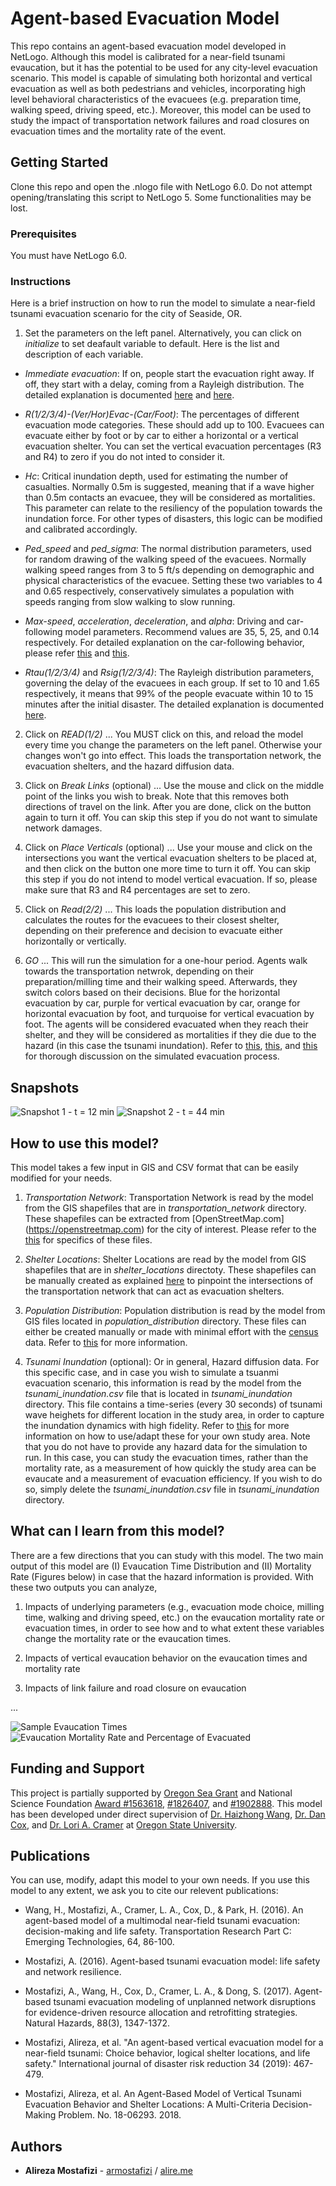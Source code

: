 # Agent-based Evacuation Model

This repo contains an agent-based evacuation model developed in NetLogo. Although this model is calibrated for a near-field tsunami evaucation, but it has the potential to be used for any city-level evacuation scenario. This model is capable of simulating both horizontal and vertical evacuation as well as both pedestrians and vehicles, incorporating high level behavioral characteristics of the evacuees (e.g. preparation time, walking speed, driving speed, etc.). Moreover, this model can be used to study the impact of transportation network failures and road closures on evacuation times and the mortality rate of the event. 

## Getting Started

Clone this repo and open the .nlogo file with NetLogo 6.0. Do not attempt opening/translating this script to NetLogo 5. Some functionalities may be lost.

### Prerequisites

You must have NetLogo 6.0.

### Instructions

Here is a brief instruction on how to run the model to simulate a near-field tsunami evacuation scenario for the city of Seaside, OR.

1. Set the parameters on the left panel. Alternatively, you can click on *initialize* to set deafault variable to default. Here is the list and description of each variable.

* *Immediate evacuation*: If on, people start the evacuation right away. If off, they start with a delay, coming from a Rayleigh distribution. The detailed explanation is documented [here](https://ir.library.oregonstate.edu/concern/graduate_thesis_or_dissertations/bv73c493x) and [here](https://www.sciencedirect.com/science/article/pii/S0968090X15004106).

* *R(1/2/3/4)-(Ver/Hor)Evac-(Car/Foot)*: The percentages of different evacuation mode categories. These should add up to 100. Evacuees can evacuate either by foot or by car to either a horizontal or a vertical evacuation shelter. You can set the vertical evacuation percentages (R3 and R4) to zero if you do not inted to consider it.

* *Hc*: Critical inundation depth, used for estimating the number of casualties. Normally 0.5m is suggested, meaning that if a wave higher than 0.5m contacts an evacuee, they will be considered as mortalities. This parameter can relate to the resiliency of the population towards the inundation force. For other types of disasters, this logic can be modified and calibrated accordingly.

* *Ped_speed* and *ped_sigma*: The normal distribution parameters, used for random drawing of the walking speed of the evacuees. Normally walking speed ranges from 3 to 5 ft/s depending on demographic and physical characteristics of the evacuee. Setting these two variables to 4 and 0.65 respectively, conservatively simulates a population with speeds ranging from slow walking to slow running.

* *Max-speed*, *acceleration*, *deceleration*, and *alpha*: Driving and car-following model parameters. Recommend values are 35, 5, 25, and 0.14 respectively. For detailed explanation on the car-following behavior, please refer [this](https://ir.library.oregonstate.edu/concern/graduate_thesis_or_dissertations/bv73c493x) and [this](https://link.springer.com/article/10.1007/s11069-017-2927-y).

* *Rtau(1/2/3/4)* and *Rsig(1/2/3/4)*: The Rayleigh distribution parameters, governing the delay of the evacuees in each group. If set to 10 and 1.65 respectively, it means that 99% of the people evacuate within 10 to 15 minutes after the initial disaster. The detailed explanation is documented [here](https://ir.library.oregonstate.edu/concern/graduate_thesis_or_dissertations/bv73c493x).

2. Click on *READ(1/2)*
... You MUST click on this, and reload the model every time you change the parameters on the left panel. Otherwise your changes won't go into effect. This loads the transportation network, the evacuation shelters, and the hazard diffusion data.

3. Click on *Break Links* (optional)
... Use the mouse and click on the middle point of the links you wish to break. Note that this removes both directions of travel on the link. After you are done, click on the button again to turn it off. You can skip this step if you do not want to simulate network damages.

4. Click on *Place Verticals* (optional)
... Use your mouse and click on the intersections you want the vertical evacuation shelters to be placed at, and then click on the button one more time to turn it off. You can skip this step if you do not intend to model vertical evacuation. If so, please make sure that R3 and R4 percentages are set to zero.
    
5. Click on *Read(2/2)*
... This loads the population distribution and calculates the routes for the evacuees to their closest shelter, depending on their preference and decision to evacuate either horizontally or vertically.

6. *GO*
... This will run the simulation for a one-hour period. Agents walk towards the transportation netwrok, depending on their preparation/milling time and their walking speed. Afterwards, they switch colors based on their decisions. Blue for the horizontal evacuation by car, purple for vertical evacuation by car, orange for horizontal evacuation by foot, and turquoise for vertical evacuation by foot. The agents will be considered evacuated when they reach their shelter, and they will be considered as mortalities if they die due to the hazard (in this case the tsunami inundation). Refer to [this](https://ir.library.oregonstate.edu/concern/graduate_thesis_or_dissertations/bv73c493x), [this](https://link.springer.com/article/10.1007/s11069-017-2927-y), and [this](https://www.sciencedirect.com/science/article/pii/S0968090X15004106) for thorough discussion on the simulated evacuation process. 

## Snapshots

![Snapshot 1 - t = 12 min](figs/snapshot_1.png?raw=true "Snapshot 1 - time = 6min")
![Snapshot 2 - t = 44 min](figs/snapshot_2.png?raw=true "Snapshot 2 - time = 44min")

## How to use this model?

This model takes a few input in GIS and CSV format that can be easily modified for your needs.

1. *Transportation Network*: Transportation Network is read by the model from the GIS shapefiles that are in *transportation_network* directory. These shapefiles can be extracted from [OpenStreetMap.com] (https://openstreetmap.com) for the city of interest. Please refer to the [this](transportation_network/README.md) for specifics of these files.

2. *Shelter Locations*: Shelter Locations are read by the model from GIS shapefiles that are in *shelter_locations* directoty. These shapefiles can be manually created as explained [here](shelter_locations/README.md) to pinpoint the intersections of the transportation network that can act as evacuation shelters.

3. *Population Distribution*: Population distribution is read by the model from GIS files located in *population_distribution* directory. These files can either be created manually or made with minimal effort with the [census](https://www.census.gov/data.html) data. Refer to [this](population_distribution/README.md) for more information.

4. *Tsunami Inundation* (optional): Or in general, Hazard diffusion data. For this specific case, and in case you wish to simulate a tsuanmi evacuation scenario, this information is read by the model from the *tsunami_inundation.csv* file that is located in *tsunami_inundation* directory. This file contains a time-series (every 30 seconds) of tsunami wave heighets for different location in the study area, in order to capture the inundation dynamics with high fidelity. Refer to [this](tsunami_inundation/README.md) for more information on how to use/adapt these for your own study area. Note that you do not have to provide any hazard data for the simulation to run. In this case, you can study the evacuation times, rather than the mortality rate, as a measurement of how quickly the study area can be evaucate and a measurement of evacuation efficiency. If you wish to do so, simply delete the *tsunami_inundation.csv* file in *tsunami_inundation* directory.

## What can I learn from this model?

There are a few directions that you can study with this model. The two main output of this model are (I) Evaucation Time Distribution and (II) Mortality Rate (Figures below) in case that the hazard information is provided. With these two outputs you can analyze,

1. Impacts of underlying parameters (e.g., evacuation mode choice, milling time, walking and driving speed, etc.) on the evaucation mortality rate or evacuation times, in order to see how and to what extent these variables change the mortality rate or the evaucation times.

2. Impacts of vertical evaucation behavior on the evaucation times and mortality rate

3. Impacts of link failure and road closure on evaucation

...

![Sample Evaucation Times](figs/evac_times.png)
![Evaucation Mortality Rate and Percentage of Evacuated](figs/mortality_rate.png)



## Funding and Support

This project is partially supported by [Oregon Sea Grant](http://seagrant.oregonstate.edu/) and National Science Foundation [Award \#1563618](https://www.nsf.gov/awardsearch/showAward?AWD_ID=1563618), [\#1826407](https://www.nsf.gov/awardsearch/showAward?AWD_ID=1826407), and [\#1902888](https://www.nsf.gov/awardsearch/showAward?AWD_ID=1902888). This model has been developed under direct supervision of [Dr. Haizhong Wang](http://cce.oregonstate.edu/wang), [Dr. Dan Cox](http://cce.oregonstate.edu/cox), and [Dr. Lori A. Cramer](https://liberalarts.oregonstate.edu/spp/sociology/lori-cramer) at [Oregon State University](http://oregonstate.edu).

## Publications

You can use, modify, adapt this model to your own needs. If you use this model to any extent, we ask you to cite our relevent publications:

+ Wang, H., Mostafizi, A., Cramer, L. A., Cox, D., & Park, H. (2016). An agent-based model of a multimodal near-field tsunami evacuation: decision-making and life safety. Transportation Research Part C: Emerging Technologies, 64, 86-100.

+ Mostafizi, A. (2016). Agent-based tsunami evacuation model: life safety and network resilience.

+ Mostafizi, A., Wang, H., Cox, D., Cramer, L. A., & Dong, S. (2017). Agent-based tsunami evacuation modeling of unplanned network disruptions for evidence-driven resource allocation and retrofitting strategies. Natural Hazards, 88(3), 1347-1372.

+ Mostafizi, Alireza, et al. "An agent-based vertical evacuation model for a near-field tsunami: Choice behavior, logical shelter locations, and life safety." International journal of disaster risk reduction 34 (2019): 467-479.

+ Mostafizi, Alireza, et al. An Agent-Based Model of Vertical Tsunami Evacuation Behavior and Shelter Locations: A Multi-Criteria Decision-Making Problem. No. 18-06293. 2018.

## Authors

* **Alireza Mostafizi** - [armostafizi](https://github.com/armostafizi) / [alire.me](https://alire.me)
